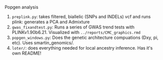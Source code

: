Popgen analysis
1. `preplink.py`: takes filtered, biallelic (SNPs and INDELs) vcf and runs plink: generates a PCA and Admixture 
2. `gwas_fixandtest.py`: Runs a series of GWAS trend tests with PLINKv1.90b6.21. Visualized with `../reports/CMC_graphics.rmd` 
3. `popgen_windows.py`: Does the genetic architecture compuations (Dxy, pi, etc). Uses smartin_genomics/.
4. `loter/`: does everything needed for local ancestry inference. Has it's own README!
